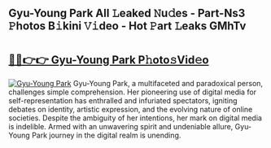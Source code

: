 ## Gyu-Young Park All 𝙻eaked 𝙽u𝚍es - Part-Ns3 𝙿hotos B𝚒kini 𝚅𝚒deo - Hot 𝙿art 𝙻eaks GMhTv

# <h2><a href="http://ld7plwo.urlbe.top/?page=Gyu-Young+Park">🔗🔗👉👉 Gyu-Young Park P𝚑oto𝚜Vid𝚎o</a></h2>

[![Gyu-Young Park](https://i.imgur.com/eBuTRDB.gif)](http://ld7plwo.urlbe.top/?page=Gyu-Young+Park)
Gyu-Young Park, a multifaceted and paradoxical person, challenges simple comprehension. Her pioneering use of digital media for self-representation has enthralled and infuriated spectators, igniting debates on identity, artistic expression, and the evolving nature of online societies. Despite the ambiguity of her intentions, her mark on digital media is indelible. Armed with an unwavering spirit and undeniable allure, Gyu-Young Park journey in the digital realm is unending.
